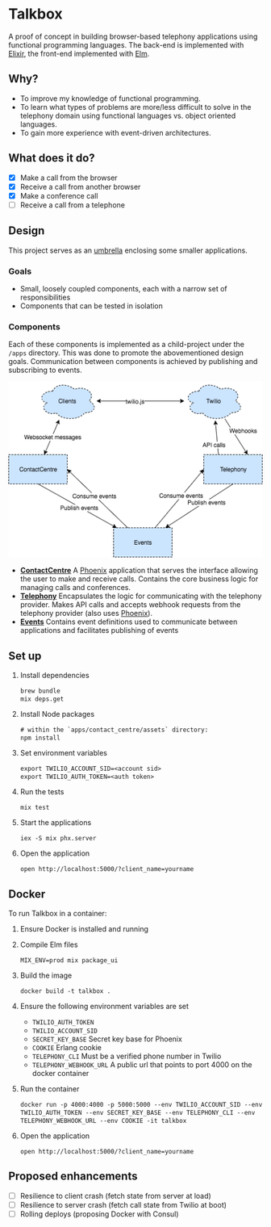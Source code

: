 # Talkbox

A proof of concept in building browser-based telephony applications using functional programming languages. The back-end is implemented with [Elixir](http://elixir-lang.org/), the front-end implemented with [Elm](http://elm-lang.org/).

## Why?

- To improve my knowledge of functional programming.
- To learn what types of problems are more/less difficult to solve in the telephony domain using functional languages vs. object oriented languages.
- To gain more experience with event-driven architectures.

## What does it do?

- [x] Make a call from the browser
- [x] Receive a call from another browser
- [x] Make a conference call
- [ ] Receive a call from a telephone

## Design

This project serves as an [umbrella](https://elixirschool.com/lessons/advanced/umbrella-projects/) enclosing some smaller applications.

### Goals

- Small, loosely coupled components, each with a narrow set of responsibilities
- Components that can be tested in isolation

### Components

Each of these components is implemented as a child-project under the `/apps` directory. This was done to promote the abovementioned design goals. Communication between components is achieved by publishing and subscribing to events.

![Architecture](images/Talkbox.png)

- **[ContactCentre](apps/contact_centre)** A [Phoenix](http://www.phoenixframework.org/) application that serves the interface allowing the user to make and receive calls. Contains the core business logic for managing calls and conferences.
- **[Telephony](apps/telephony)** Encapsulates the logic for communicating with the telephony provider. Makes API calls and accepts webhook requests from the telephony provider (also uses [Phoenix](http://www.phoenixframework.org/)).
- **[Events](apps/events)** Contains event definitions used to communicate between applications and facilitates publishing of events

## Set up

1. Install dependencies

    ```
    brew bundle
    mix deps.get
    ```
    
1. Install Node packages

    ```
    # within the `apps/contact_centre/assets` directory:
    npm install
    ```

1. Set environment variables

    ```
    export TWILIO_ACCOUNT_SID=<account sid>
    export TWILIO_AUTH_TOKEN=<auth token>
    ```

1. Run the tests

    ```
    mix test
    ```

1. Start the applications

    ```
    iex -S mix phx.server
    ```

1. Open the application

    ```
    open http://localhost:5000/?client_name=yourname
    ```

## Docker

To run Talkbox in a container:

1. Ensure Docker is installed and running
1. Compile Elm files

    ```
    MIX_ENV=prod mix package_ui
    ```

1. Build the image

    ```
    docker build -t talkbox .
    ```
    
1. Ensure the following environment variables are set
    - `TWILIO_AUTH_TOKEN`
    - `TWILIO_ACCOUNT_SID`
    - `SECRET_KEY_BASE` Secret key base for Phoenix
    - `COOKIE` Erlang cookie
    - `TELEPHONY_CLI` Must be a verified phone number in Twilio
    - `TELEPHONY_WEBHOOK_URL` A public url that points to port 4000 on the docker container
1. Run the container

    ```
    docker run -p 4000:4000 -p 5000:5000 --env TWILIO_ACCOUNT_SID --env TWILIO_AUTH_TOKEN --env SECRET_KEY_BASE --env TELEPHONY_CLI --env TELEPHONY_WEBHOOK_URL --env COOKIE -it talkbox
    ```
    
1. Open the application

    ```
    open http://localhost:5000/?client_name=yourname
    ```

## Proposed enhancements

- [ ] Resilience to client crash (fetch state from server at load)
- [ ] Resilience to server crash (fetch call state from Twilio at boot)
- [ ] Rolling deploys (proposing Docker with Consul)
